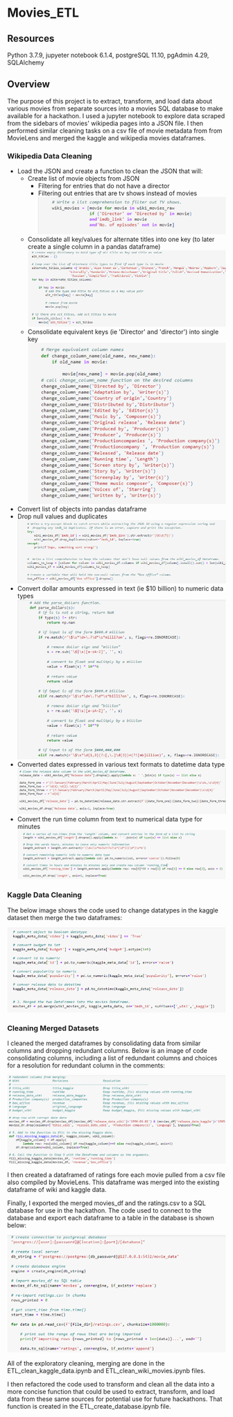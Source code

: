 # Movies_ETL

## Resources
Python 3.7.9, jupyeter notebook 6.1.4, postgreSQL 11.10, pgAdmin 4.29, SQLAlchemy

## Overview

The purpose of this project is to extract, transform, and load data about various movies from separate sources into a movies SQL database to make available for a hackathon. I used a jupyter notebook to explore data scraped from the sidebars of movies' wikipedia pages into a JSON file. I then performed similar cleaning tasks on a csv file of movie metadata from from MovieLens and merged the kaggle and wikipedia movies dataframes.

### Wikipedia Data Cleaning

- Load the JSON and create a function to clean the JSON that will:
    - Create list of movie objects from JSON
        - Filtering for entries that do not have a director
        - Filtering out entries that are tv shows instead of movies
        ![tv_show_filter](/Resources/tv_filter.png)
    - Consolidate all key/values for alternate titles into one key (to later create a single column in a pandas dataframe)
        ![alternate_titles](/Resources/alternate_titles.png)
    - Consolidate equivalent keys (ie 'Director' and 'director') into single key
        ![merge_column](/Resources/merge_columns.png)
- Convert list of objects into pandas dataframe
- Drop null values and duplicates
![nulls_dups](/Resources/nulls_dups.png)
- Convert dollar amounts expressed in text (ie $10 billion) to numeric data types
    ![dollars](/Resources/dollars.png)
- Converted dates expressed in various text formats to datetime data type
![date_conversion](/Resources/datetime.png)
- Convert the run time column from text to numerical data type for minutes
![running_time_clean_image](Resources/running_time_clean.png)

### Kaggle Data Cleaning


The below image shows the code used to change datatypes in the kaggle dataset then merge the two dataframes:

![clean_Kaggle_and_merge](Resources/data_types.png)


### Cleaning Merged Datasets
I cleaned the merged dataframes by consolidating data from similar columns and dropping redundant columns.  Below is an image of code consolidating columns, including a list of redundant columns and choices for a resolution for redundant column in the comments:

![redundant_columns](Resources/consolidate_columns.png)


I then created a dataframed of ratings fore each movie pulled from a csv file also compiled by MovieLens.  This dataframe was merged into the existing dataframe of wiki and kaggle data.

Finally, I exported the merged movies_df and the ratings.csv to a SQL database for use in the hackathon.  The code used to connect to the database and export each dataframe to a table in the database is shown below:

![load_to_sql](Resources/to_sql.png)

All of the exploratory cleaning, merging are done in the ETL_clean_kaggle_data.ipynb and ETL_clean_wiki_movies.ipynb files.

I then refactored the code used to transform and clean all the data into a more concise function that could be used to extract, transform, and load data from these same sources for potential use for future hackathons.  That function is created in the ETL_create_database.ipynb file.